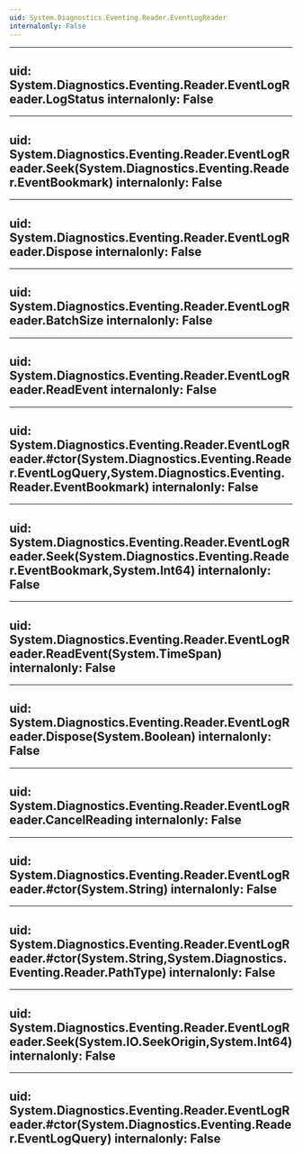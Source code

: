 ```yaml
---
uid: System.Diagnostics.Eventing.Reader.EventLogReader
internalonly: False
---
```


---
uid: System.Diagnostics.Eventing.Reader.EventLogReader.LogStatus
internalonly: False
---

---
uid: System.Diagnostics.Eventing.Reader.EventLogReader.Seek(System.Diagnostics.Eventing.Reader.EventBookmark)
internalonly: False
---

---
uid: System.Diagnostics.Eventing.Reader.EventLogReader.Dispose
internalonly: False
---

---
uid: System.Diagnostics.Eventing.Reader.EventLogReader.BatchSize
internalonly: False
---

---
uid: System.Diagnostics.Eventing.Reader.EventLogReader.ReadEvent
internalonly: False
---

---
uid: System.Diagnostics.Eventing.Reader.EventLogReader.#ctor(System.Diagnostics.Eventing.Reader.EventLogQuery,System.Diagnostics.Eventing.Reader.EventBookmark)
internalonly: False
---

---
uid: System.Diagnostics.Eventing.Reader.EventLogReader.Seek(System.Diagnostics.Eventing.Reader.EventBookmark,System.Int64)
internalonly: False
---

---
uid: System.Diagnostics.Eventing.Reader.EventLogReader.ReadEvent(System.TimeSpan)
internalonly: False
---

---
uid: System.Diagnostics.Eventing.Reader.EventLogReader.Dispose(System.Boolean)
internalonly: False
---

---
uid: System.Diagnostics.Eventing.Reader.EventLogReader.CancelReading
internalonly: False
---

---
uid: System.Diagnostics.Eventing.Reader.EventLogReader.#ctor(System.String)
internalonly: False
---

---
uid: System.Diagnostics.Eventing.Reader.EventLogReader.#ctor(System.String,System.Diagnostics.Eventing.Reader.PathType)
internalonly: False
---

---
uid: System.Diagnostics.Eventing.Reader.EventLogReader.Seek(System.IO.SeekOrigin,System.Int64)
internalonly: False
---

---
uid: System.Diagnostics.Eventing.Reader.EventLogReader.#ctor(System.Diagnostics.Eventing.Reader.EventLogQuery)
internalonly: False
---
